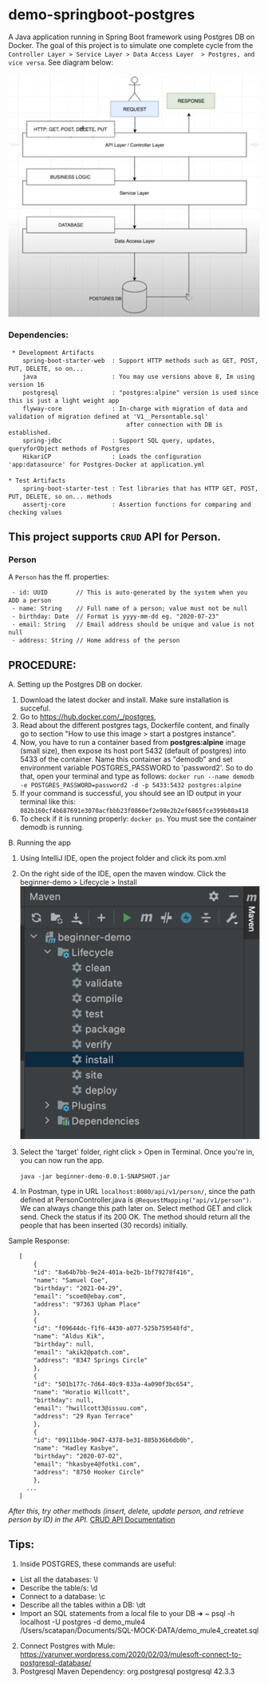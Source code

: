 # demo-springboot-postgres
A Java application running in Spring Boot framework using Postgres DB on Docker. 
The goal of this project is to simulate one complete cycle from the `Controller Layer > Service Layer > Data Access Layer  > Postgres, and vice versa`. 
See diagram below:

![Demo Cycle Diagram](src/main/resources/book/resources/demo-diagram.png)

### Dependencies:

     * Development Artifacts
        spring-boot-starter-web  : Support HTTP methods such as GET, POST, PUT, DELETE, so on...
        java                     : You may use versions above 8, Im using version 16
        postgresql               : "postgres:alpine" version is used since this is just a light weight app
        flyway-core              : In-charge with migration of data and validation of migration defined at 'V1__Persontable.sql' 
                                     after connection with DB is established.
        spring-jdbc              : Support SQL query, updates, queryforObject methods of Postgres
        HikariCP                 : Loads the configuration 'app:datasource' for Postgres-Docker at application.yml

    * Test Artifacts
        spring-boot-starter-test : Test libraries that has HTTP GET, POST, PUT, DELETE, so on... methods
        assertj-core             : Assertion functions for comparing and checking values
    


## This project supports `CRUD` API for Person. 

### Person

A `Person` has the ff. properties:

     - id: UUID        // This is auto-generated by the system when you ADD a person
     - name: String    // Full name of a person; value must not be null
     - birthday: Date  // Format is yyyy-mm-dd eg. "2020-07-23"
     - email: String   // Email address should be unique and value is not null
     - address: String // Home address of the person

## PROCEDURE:

A. Setting up the Postgres DB on docker.
1. Download the latest docker and install. Make sure installation is succeful.
2. Go to https://hub.docker.com/_/postgres, 
3. Read about the different postgres tags, Dockerfile content, and finally go to section "How to use this image > start a postgres instance".
4. Now, you have to run a container based from **postgres:alpine** image (small size), then expose its host port 5432 (default of postgres) into 5433 of the container. Name this container as "demodb" and set environment variable POSTGRES_PASSWORD to 'password2'. So to do that, open your terminal and type as follows: `docker run --name demodb -e POSTGRES_PASSWORD=password2 -d -p 5433:5432 postgres:alpine`
5. If your command is successful, you should see an ID output in your terminal like this: `082b160cf4b687691e3070acfbbb23f0860ef2e98e2b2ef6865fce399b80a418`
6. To check if it is running properly: `docker ps`. You must see the container demodb is running.


B. Running the app
1. Using IntelliJ IDE, open the project folder and click its pom.xml
1. On the right side of the IDE, open the maven window. Click the beginner-demo > Lifecycle > Install
![Install via maven](src/main/resources/book/resources/maven-install.png)
1. Select the 'target' folder, right click > Open in Terminal. Once you're in, you can now run the app.
   
    `java -jar beginner-demo-0.0.1-SNAPSHOT.jar`
   
1. In Postman, type in URL `localhost:8080/api/v1/person/`, since the path defined at PersonController.java is `@RequestMapping("api/v1/person")`. We can always change this path later on. Select method GET and click send. Check the status if its 200 OK. The method should return all the people that has been inserted (30 records) initially.

Sample Response:
   
       [
           {
           "id": "8a64b7bb-9e24-401a-be2b-1bf79278f416",
           "name": "Samuel Coe",
           "birthday": "2021-04-29",
           "email": "scoe0@ebay.com",
           "address": "97363 Upham Place"
           },
           {
           "id": "f09644dc-f1f6-4430-a077-525b759548fd",
           "name": "Aldus Kik",
           "birthday": null,
           "email": "akik2@patch.com",
           "address": "8347 Springs Circle"
           },
           {
           "id": "501b177c-7d64-40c9-833a-4a090f3bc654",
           "name": "Horatio Willcott",
           "birthday": null,
           "email": "hwillcott3@issuu.com",
           "address": "29 Ryan Terrace"
           },
           {
           "id": "09111bde-9047-4378-be31-885b36b6db0b",
           "name": "Hadley Kasbye",
           "birthday": "2020-07-02",
           "email": "hkasbye4@fotki.com",
           "address": "8750 Hooker Circle"
           },
         ...
       ]

*After this, try other methods (insert, delete, update person, and retrieve person by ID) in the API.*
[CRUD API Documentation](/src/main/resources/book/javadoc/com/example/beginnerdemo/api/PersonController.html)

## Tips:
1. Inside POSTGRES, these commands are useful:
  - List all the databases: \l
  - Describe the table/s: \d
  - Connect to a database: \c
  - Describe all the tables within a DB: \dt
  - Import an SQL statements from a local file to your DB ➜  ~ psql -h localhost -U postgres -d demo_mule4 /Users/scatapan/Documents/SQL-MOCK-DATA/demo_mule4_createt.sql
2. Connect Postgres with Mule: https://varunver.wordpress.com/2020/02/03/mulesoft-connect-to-postgresql-database/
3. Postgresql Maven Dependency: 
    <dependency>
        <groupId>org.postgresql</groupId>
        <artifactId>postgresql</artifactId>
        <version>42.3.3</version>
    </dependency>


